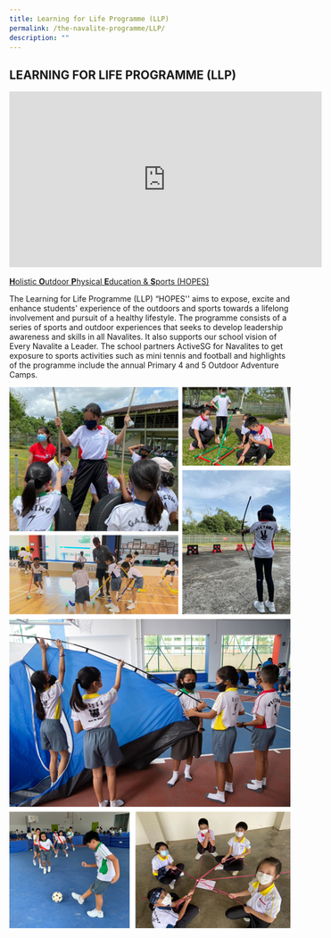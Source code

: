 ```yaml
---
title: Learning for Life Programme (LLP)
permalink: /the-navalite-programme/LLP/
description: ""
---
```


## LEARNING FOR LIFE PROGRAMME (LLP)

<iframe width="560" height="315" src="https://www.youtube.com/embed/ekdpNu6QIQI" title="YouTube video player" frameborder="0" allow="accelerometer; autoplay; clipboard-write; encrypted-media; gyroscope; picture-in-picture" allowfullscreen></iframe>

<u>**H**olistic **O**utdoor **P**hysical **E**ducation & **S**ports (HOPES)</u>

The Learning for Life Programme (LLP) “HOPES'' aims to expose, excite and enhance students' experience of the outdoors and sports towards a lifelong involvement and pursuit of a healthy lifestyle. The programme consists of a series of sports and outdoor experiences that seeks to develop leadership awareness and skills in all Navalites. It also supports our school vision of Every Navalite a Leader. The school partners ActiveSG for Navalites to get exposure to sports activities such as mini tennis and football and highlights of the programme include the annual Primary 4 and 5 Outdoor Adventure Camps.

![](/images/llp2.png)
